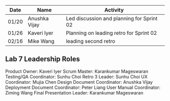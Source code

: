 
|Date| Name|   Activity     |
|----|-----|----------------|
| 01/20 | Anushka Vijay| Led discussion and planning for Sprint 02 |
|01/26| Kaveri Iyer | Planning on leading retro for Sprint 02 |
|02/16| Mike Wang | leading second retro | 

## Lab 7 Leadership Roles
Product Owner: Kaveri Iyer
Scrum Master: Karankumar Mageswaran
Testing/QA Coordinator: Sunhu Choi
Retro 3 Leader: Sunhu Choi
UX Coordinator: Mujia Chen
Design Document Coordinator: Anushka Vijay
Deployment Document Coordinator: Peter Liang 
User Manual Coordinator: Ziming Wang
Final Presentation Leader: Karankumar Mageswaran
